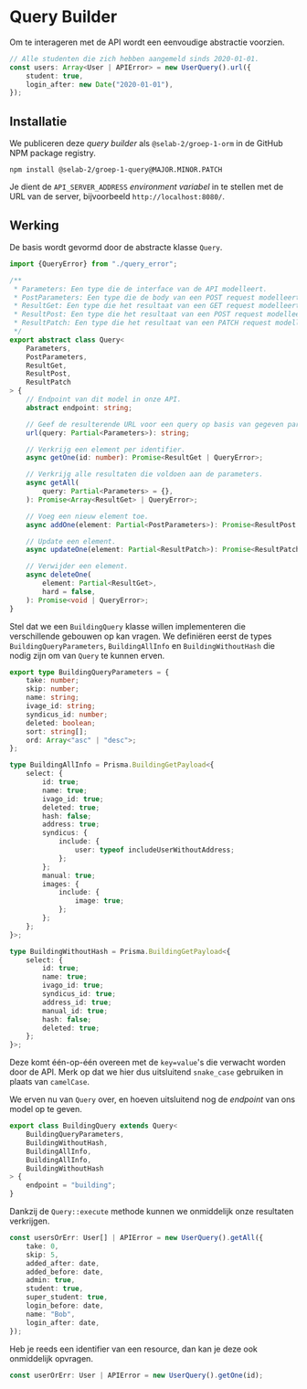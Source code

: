 # Query Builder

Om te interageren met de API wordt een eenvoudige abstractie voorzien.

```typescript
// Alle studenten die zich hebben aangemeld sinds 2020-01-01.
const users: Array<User | APIError> = new UserQuery().url({
    student: true,
    login_after: new Date("2020-01-01"),
});
```

## Installatie

We publiceren deze _query builder_ als `@selab-2/groep-1-orm` in de GitHub NPM package registry.

```shell
npm install @selab-2/groep-1-query@MAJOR.MINOR.PATCH
```

Je dient de `API_SERVER_ADDRESS` _environment variabel_ in te stellen met de URL van de server, bijvoorbeeld `http://localhost:8080/`.

## Werking

De basis wordt gevormd door de abstracte klasse `Query`.

```typescript
import {QueryError} from "./query_error";

/**
 * Parameters: Een type die de interface van de API modelleert.
 * PostParameters: Een type die de body van een POST request modelleert.
 * ResultGet: Een type die het resultaat van een GET request modelleert.
 * ResultPost: Een type die het resultaat van een POST request modelleert.
 * ResultPatch: Een type die het resultaat van een PATCH request modelleert.
 */
export abstract class Query<
    Parameters,
    PostParameters,
    ResultGet,
    ResultPost,
    ResultPatch
> {
    // Endpoint van dit model in onze API.
    abstract endpoint: string;

    // Geef de resulterende URL voor een query op basis van gegeven parameters.
    url(query: Partial<Parameters>): string;

    // Verkrijg een element per identifier.
    async getOne(id: number): Promise<ResultGet | QueryError>;

    // Verkrijg alle resultaten die voldoen aan de parameters.
    async getAll(
        query: Partial<Parameters> = {},
    ): Promise<Array<ResultGet> | QueryError>;

    // Voeg een nieuw element toe.
    async addOne(element: Partial<PostParameters>): Promise<ResultPost | QueryError>

    // Update een element.
    async updateOne(element: Partial<ResultPatch>): Promise<ResultPatch | QueryError>;

    // Verwijder een element.
    async deleteOne(
        element: Partial<ResultGet>,
        hard = false,
    ): Promise<void | QueryError>;
}
```

Stel dat we een `BuildingQuery` klasse willen implementeren die verschillende gebouwen op kan vragen. We definiëren eerst de types `BuildingQueryParameters`, `BuildingAllInfo` en `BuildingWithoutHash` die nodig zijn om van `Query` te kunnen erven.

```typescript
export type BuildingQueryParameters = {
    take: number;
    skip: number;
    name: string;
    ivage_id: string;
    syndicus_id: number;
    deleted: boolean;
    sort: string[];
    ord: Array<"asc" | "desc">;
};

type BuildingAllInfo = Prisma.BuildingGetPayload<{
    select: {
        id: true;
        name: true;
        ivago_id: true;
        deleted: true;
        hash: false;
        address: true;
        syndicus: {
            include: {
                user: typeof includeUserWithoutAddress;
            };
        };
        manual: true;
        images: {
            include: {
                image: true;
            };
        };
    };
}>;

type BuildingWithoutHash = Prisma.BuildingGetPayload<{
    select: {
        id: true;
        name: true;
        ivago_id: true;
        syndicus_id: true;
        address_id: true;
        manual_id: true;
        hash: false;
        deleted: true;
    };
}>;
```

Deze komt één-op-één overeen met de `key=value`'s die verwacht worden door de API. Merk op dat we hier dus uitsluitend `snake_case` gebruiken in plaats van `camelCase`.

We erven nu van `Query` over, en hoeven uitsluitend nog de _endpoint_ van ons model op te geven.

```typescript
export class BuildingQuery extends Query<
    BuildingQueryParameters,
    BuildingWithoutHash,
    BuildingAllInfo,
    BuildingAllInfo,
    BuildingWithoutHash
> {
    endpoint = "building";
}
```

Dankzij de `Query::execute` methode kunnen we onmiddelijk onze resultaten verkrijgen.

```typescript
const usersOrErr: User[] | APIError = new UserQuery().getAll({
    take: 0,
    skip: 5,
    added_after: date,
    added_before: date,
    admin: true,
    student: true,
    super_student: true,
    login_before: date,
    name: "Bob",
    login_after: date,
});
```

Heb je reeds een identifier van een resource, dan kan je deze ook onmiddelijk opvragen.

```typescript
const userOrErr: User | APIError = new UserQuery().getOne(id);
```

